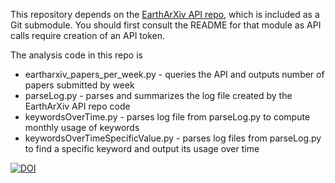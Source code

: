 This repository depends on the [EarthArXiv API repo](https://github.com/eartharxiv/API.git), which is included as a Git submodule. You should first consult the README for that module as API calls require creation of an API token. 

The analysis code in this repo is
* eartharxiv_papers_per_week.py - queries the API and outputs number of papers submitted by week
* parseLog.py - parses and summarizes the log file created by the EarthArXiv API repo code
* keywordsOverTime.py - parses log file from parseLog.py to compute monthly usage of keywords
* keywordsOverTimeSpecificValue.py - parses log files from parseLog.py to find a specific keyword and output its usage over time

[![DOI](https://zenodo.org/badge/153806329.svg)](https://zenodo.org/badge/latestdoi/153806329)

